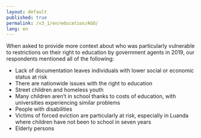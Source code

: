 ```yaml
---
layout: default
published: true
permalink: /v3_1/en/education/AGO/
lang: en
---
```


When asked to provide more context about who was particularly vulnerable to restrictions on their right to education by government agents in 2019, our respondents mentioned all of the following:

-	Lack of documentation leaves individuals with lower social or economic status at risk
-	There are nationwide issues with the right to education
-	Street children and homeless youth
-	Many children aren’t in school thanks to costs of education, with universities experiencing similar problems
-	People with disabilities
-	Victims of forced eviction are particularly at risk, especially in Luanda where children have not been to school in seven years
-	Elderly persons
